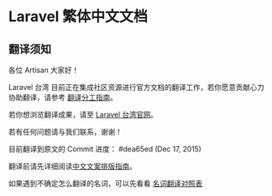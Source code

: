 # Laravel 繁体中文文档

## 翻译须知

各位 Artisan 大家好！

Laravel 台湾 目前正在集成社区资源进行官方文档的翻译工作，若你愿意贡献心力协助翻译，请参考 [翻译分工指南](https://laraveltw.hackpad.com/Laravel-5.1-Translation-ZYNn4rULGlB)。

若你想浏览翻译成果，请至 [Laravel 台湾官网](http://laravel.tw/docs/
 )。

若有任何问题请与我们联系，谢谢！


目前翻译到原文的 Commit 进度： #dea65ed (Dec 17, 2015)

翻译前请先详细阅读[中文文案排版指南](https://github.com/sparanoid/chinese-copywriting-guidelines)。

如果遇到不确定怎么翻译的名词，可以先看看 [名词翻译对照表](https://laraveltw.hackpad.com/Laravel--qi5SbNfO0q2)
